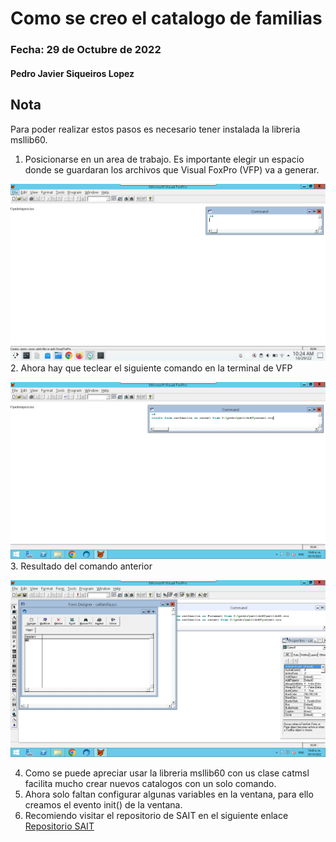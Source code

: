 # Como se creo el catalogo de familias
### Fecha: 29 de Octubre de 2022
#### Pedro Javier Siqueiros Lopez

## Nota
Para poder realizar estos pasos es necesario tener instalada la libreria msllib60.

1. Posicionarse en un area de trabajo. Es importante elegir un espacio donde se guardaran los archivos que Visual FoxPro (VFP) va a generar.

![Area de trabajo](areatrabajo.png)
2. Ahora hay que teclear el siguiente comando en la terminal de VFP

![Comando para crear forma](crearforma.png)
3. Resultado del comando anterior

![Resultado comando](resultadocomm.png)

4. Como se puede apreciar usar la libreria msllib60 con us clase catmsl facilita mucho crear nuevos catalogos con un solo comando.
5. Ahora solo faltan configurar algunas variables en la ventana, para ello creamos el evento init() de la ventana.
6. Recomiendo visitar el repositorio de SAIT en el siguiente enlace [Repositorio SAIT]()

